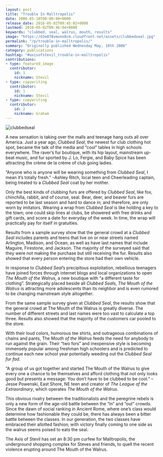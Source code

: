 ```yaml
---
layout: post
title: "Trouble In Malltropolis"
date: 2006-05-10T00:00:00+0000
release_date: 2016-05-02T09:45:02+0000
lastmod: 2016-05-02T09:46:04+0000
keywords: "clubbed, seal, walrus, mouth, results"
image: "https://d3e878vmunx8cm.cloudfront.net/assets/clubbedseal.jpg"
permalink: "/p/trouble-in-malltropolis/"
summary: "Originally published Wednesday May, 10th 2006"
category: publications
hashtag: "#axisofstevil_trouble-in-malltropolis"
contributions:
- type: featured_image
  contributor:
    id: 1
    nickname: Stevil
- type: copywriting
  contributor:
    id: 1
    nickname: Stevil
- type: copywriting
  contributor:
    id: 2
    nickname: Graham
---
```


[id_1]: https://d3e878vmunx8cm.cloudfront.net/assets/clubbedseal.jpg "clubbedseal"

![clubbedseal][id_1]

A new sensation is taking over the malls and teenage hang outs all over America. Just a year ago, *Clubbed Seal*, the newest fur club clothing hot spot, became the talk of the media and “cool” tables in high schools everywhere. The raver’s fur boutique, with its hip layout, mainstream up-beat music, and fur sported by J. Lo, Fergie, and Baby Spice has been attracting the crème de la crème of club going ladies. 

“Anyone who is anyone will be wearing something from *Clubbed Seal*, I mean it’s totally fresh.” –Ashley Ritch, local teen and Cheerleading captain, being treated to a *Clubbed Seal* coat by her mother.

Only the best kinds of clubbing furs are offered by *Clubbed Seal*, like fox, chinchilla, rabbit, and of course, seal. Bear, deer, and beaver furs are reported to be last season and hard to dance in; and therefore, are only worn by imitators. Wearing a wrap from *Clubbed Seal* is like holding a key to the town; one could skip lines at clubs, be showered with free drinks and gift cards, and score a date for everyday of the week.  In time, the wrap will practically pay for itself in gratuities. 

Results from a sample survey show that the general crowd at a *Clubbed Seal* includes parents and teens that live on or near streets named Arlington, Madison, and Ocean; as well as have last names that include Maguire, Firestone, and Jackson. The majority of the surveyed said that they were not making the purchase but still receiving the fur. Results also showed that every person entering the store had their own vehicle.

In response to *Clubbed Seal*’s precipitous exploitation, rebellious teenagers have joined forces through internet blogs and local organizations to open *The Mouth of the Walrus*, a new boutique with “a different taste for clothing”. Strategically placed beside all *Clubbed Seal*s, *The Mouth of the Walrus* is attracting more adolescents than its neighbor and is even rumored to be changing mainstream style altogether.

From the same sample survey given at *Clubbed Seal*, the results show that the general crowd at The Mouth of the Walrus is greatly diverse. The number of different streets and last names were too vast to calculate a top three. Results also showed that the majority of the customers car pooled to the store.

With their loud colors, humorous tee shirts, and outrageous combinations of chains and pants, The *Mouth of the Walrus* feeds the need for anybody to run against the grain. Their “two fors” and inexpensive style is becoming immensely popular among freshman high schoolers and is predicted to continue each new school year potentially weeding out the *Clubbed Seal fur fad*.

“A group of us got together and started The Mouth of the Walrus to give every one a chance to be themselves and afford clothing that not only looks good but presents a message: You don’t have to be clubbed to be cool.” – Jesse Powenski, East Shore, NE teen and creator of *The League of the Extraordinary*, which operates *The Mouth of the Walrus*.

This obvious rivalry between the traditionalists and the peregrine rebels is only a new form of the age-old battle between the “in” and “out” crowds. Since the dawn of social ranking in Ancient Rome, where one’s class would determine how fashionable they could be, there has always been a bitter battle between the classes. In our generation, the two classes have embraced their allotted fashion; with victory finally coming to one side as the walrus seems poised to eats the seal.

The Axis of Stevil has set an 8:30 pm curfew for Malltropolis, the underground shopping complex for Steves and friends, to quell the recent violence erupting around The Mouth of the Walrus.
